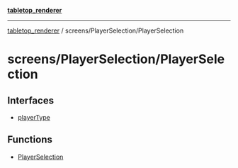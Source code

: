[**tabletop_renderer**](../../../README.md)

***

[tabletop_renderer](../../../modules.md) / screens/PlayerSelection/PlayerSelection

# screens/PlayerSelection/PlayerSelection

## Interfaces

- [playerType](interfaces/playerType.md)

## Functions

- [PlayerSelection](functions/PlayerSelection.md)
